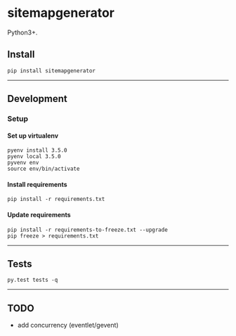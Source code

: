 # sitemapgenerator

Python3+.

## Install
```
pip install sitemapgenerator
```




-----------------------------------------------------------

## Development

### Setup

#### Set up virtualenv
```
pyenv install 3.5.0
pyenv local 3.5.0
pyvenv env
source env/bin/activate
```

#### Install requirements
```
pip install -r requirements.txt
```

#### Update requirements
```
pip install -r requirements-to-freeze.txt --upgrade
pip freeze > requirements.txt
```

-----------------------------------------------------------

## Tests

```
py.test tests -q
```



-----------------------------------------------------------

## TODO

- add concurrency (eventlet/gevent)
